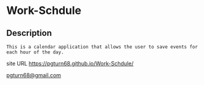 # Work-Schdule


## Description

    This is a calendar application that allows the user to save events for each hour of the day.
    
site URL https://pgturn68.github.io/Work-Schdule/

pgturn68@gmail.com

